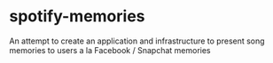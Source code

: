 # spotify-memories
An attempt to create an application and infrastructure to present song memories to users a la Facebook / Snapchat memories
